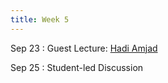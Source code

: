 ```yaml
---
title: Week 5
---
```


Sep 23
: Guest Lecture: [Hadi Amjad](https://people.cs.vt.edu/~hadiamjad/)
<!-- : [**Reading**{: .label .label-blue }](https://drive.google.com/file/d/1vIhZ6a1KBu1JSERBaPhKTe8kHeN0E5K5/view?usp=drive_link) -->


Sep 25
: Student-led Discussion
